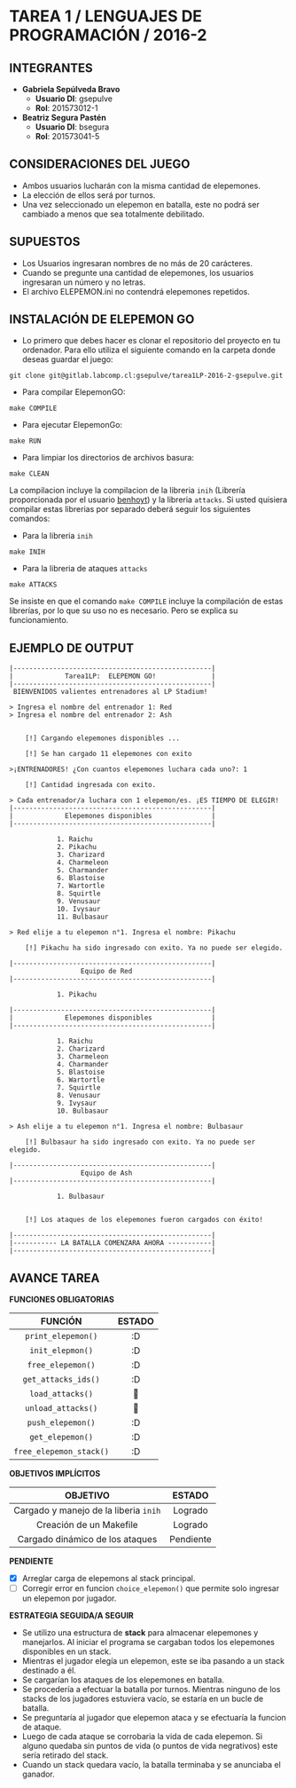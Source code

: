 TAREA 1 / LENGUAJES DE PROGRAMACIÓN / 2016-2
========================================

INTEGRANTES
-------------
- **Gabriela Sepúlveda Bravo**
	- **Usuario DI**: gsepulve
	- **Rol**: 201573012-1
- **Beatriz Segura Pastén** 
	- **Usuario DI**: bsegura
	- **Rol**: 201573041-5

CONSIDERACIONES DEL JUEGO
------------------
- Ambos usuarios lucharán con la misma cantidad de elepemones.
- La elección de ellos será por turnos.
- Una vez seleccionado un elepemon en batalla, este no podrá ser cambiado a menos que sea totalmente debilitado.

SUPUESTOS
------------------
- Los Usuarios ingresaran nombres de no más de 20 carácteres.
- Cuando se pregunte una cantidad de elepemones, los usuarios ingresaran un número y no letras.
- El archivo ELEPEMON.ini no contendrá elepemones repetidos.

INSTALACIÓN DE ELEPEMON GO
------------------
- Lo primero que debes hacer es clonar el repositorio del proyecto en tu ordenador. Para ello utiliza el siguiente comando en la carpeta donde deseas guardar el juego:
```
git clone git@gitlab.labcomp.cl:gsepulve/tarea1LP-2016-2-gsepulve.git
```

- Para compilar ElepemonGO:
```
make COMPILE
```
- Para ejecutar ElepemonGo:
```
make RUN
```
- Para limpiar los directorios de archivos basura:
```
make CLEAN
```
La compilacion incluye la compilacion de la libreria `inih` (Librería proporcionada por el usuario [benhoyt](https://github.com/benhoyt/inih)) y la libreria `attacks`. Si usted quisiera compilar estas librerias por separado deberá seguir los siguientes comandos:

- Para la libreria  `inih` 
```
make INIH
```
- Para la libreria de ataques `attacks`
```
make ATTACKS
```
Se insiste en que el comando `make COMPILE` incluye la compilación de estas librerías, por lo que su uso no es necesario. Pero se explica su funcionamiento.

EJEMPLO DE OUTPUT
------------------

```
|--------------------------------------------------|
|             Tarea1LP:  ELEPEMON GO!              |
|--------------------------------------------------|
 BIENVENIDOS valientes entrenadores al LP Stadium! 

> Ingresa el nombre del entrenador 1: Red 
> Ingresa el nombre del entrenador 2: Ash


	[!] Cargando elepemones disponibles ...

	[!] Se han cargado 11 elepemones con exito

>¡ENTRENADORES! ¿Con cuantos elepemones luchara cada uno?: 1

	[!] Cantidad ingresada con exito.

> Cada entrenador/a luchara con 1 elepemon/es. ¡ES TIEMPO DE ELEGIR! 
|--------------------------------------------------|
|             Elepemones disponibles               |
|--------------------------------------------------|

	        1. Raichu
	        2. Pikachu
	        3. Charizard
	        4. Charmeleon
	        5. Charmander
	        6. Blastoise
	        7. Wartortle
	        8. Squirtle
	        9. Venusaur
	        10. Ivysaur
	        11. Bulbasaur

> Red elije a tu elepemon n°1. Ingresa el nombre: Pikachu

	[!] Pikachu ha sido ingresado con exito. Ya no puede ser elegido.

|--------------------------------------------------|
                  Equipo de Red             
|--------------------------------------------------|

	        1. Pikachu

|--------------------------------------------------|
|             Elepemones disponibles               |
|--------------------------------------------------|

	        1. Raichu
	        2. Charizard
	        3. Charmeleon
	        4. Charmander
	        5. Blastoise
	        6. Wartortle
	        7. Squirtle
	        8. Venusaur
	        9. Ivysaur
	        10. Bulbasaur

> Ash elije a tu elepemon n°1. Ingresa el nombre: Bulbasaur

	[!] Bulbasaur ha sido ingresado con exito. Ya no puede ser elegido.

|--------------------------------------------------|
                  Equipo de Ash             
|--------------------------------------------------|

	        1. Bulbasaur


	[!] Los ataques de los elepemones fueron cargados con éxito!

|--------------------------------------------------|
|----------- LA BATALLA COMENZARA AHORA -----------|
|--------------------------------------------------|

```

AVANCE TAREA
------------------
**FUNCIONES OBLIGATORIAS**

|FUNCIÓN|ESTADO|
|:----:|:---:|
|`print_elepemon()`|:D|
|`init_elepmon()`|:D|
|`free_elepemon()`|:D|
|`get_attacks_ids()`|:D|
|`load_attacks()`|:triumph:|
|`unload_attacks()`|:triumph:|
|`push_elepemon()`|:D|
|`get_elepemon()`|:D|
|`free_elepemon_stack()`|:D

**OBJETIVOS IMPLÍCITOS**

|OBJETIVO|ESTADO|
|:---:|:---:|
|Cargado y manejo de la liberia `inih` | Logrado |
|Creación de un Makefile | Logrado |
|Cargado dinámico de los ataques | Pendiente |

**PENDIENTE**

-  [x] Arreglar carga de elepemons al stack principal.
-  [ ] Corregir error en funcion `choice_elepemon()`  que permite solo ingresar un elepemon por jugador.

**ESTRATEGIA SEGUIDA/A SEGUIR**
- Se utilizo una estructura de **stack** para almacenar elepemones y manejarlos. Al iniciar el programa se cargaban todos los elepemones disponibles en un stack.
- Mientras el jugador elegía un elepemon, este se iba pasando a un stack destinado a él.
- Se cargarían los ataques de los elepemones en batalla.
- Se procedería a efectuar la batalla por turnos. Mientras ninguno de los stacks de los jugadores estuviera vacío, se estaría en un bucle de batalla.
- Se preguntaría al jugador que elepemon ataca y se efectuaría la funcion de ataque.
- Luego de cada ataque se corrobaria la vida de cada elepemon. Si alguno quedaba sin puntos de vida (o puntos de vida negrativos) este sería retirado del stack.
- Cuando un stack quedara vacío, la batalla terminaba y se anunciaba el ganador.
